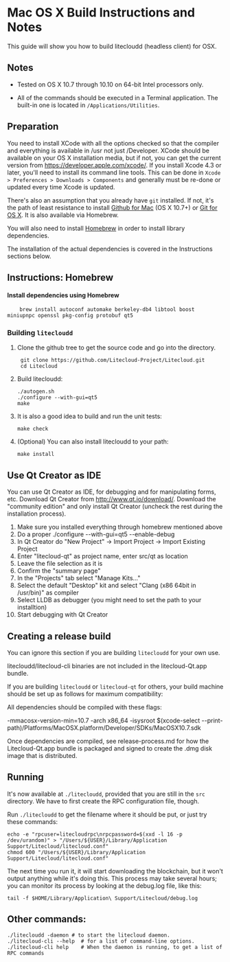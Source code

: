 Mac OS X Build Instructions and Notes
====================================
This guide will show you how to build litecloudd (headless client) for OSX.

Notes
-----

* Tested on OS X 10.7 through 10.10 on 64-bit Intel processors only.

* All of the commands should be executed in a Terminal application. The
built-in one is located in `/Applications/Utilities`.

Preparation
-----------

You need to install XCode with all the options checked so that the compiler
and everything is available in /usr not just /Developer. XCode should be
available on your OS X installation media, but if not, you can get the
current version from https://developer.apple.com/xcode/. If you install
Xcode 4.3 or later, you'll need to install its command line tools. This can
be done in `Xcode > Preferences > Downloads > Components` and generally must
be re-done or updated every time Xcode is updated.

There's also an assumption that you already have `git` installed. If
not, it's the path of least resistance to install [Github for Mac](https://mac.github.com/)
(OS X 10.7+) or
[Git for OS X](https://code.google.com/p/git-osx-installer/). It is also
available via Homebrew.

You will also need to install [Homebrew](http://brew.sh) in order to install library
dependencies.

The installation of the actual dependencies is covered in the Instructions
sections below.

Instructions: Homebrew
----------------------

#### Install dependencies using Homebrew

        brew install autoconf automake berkeley-db4 libtool boost miniupnpc openssl pkg-config protobuf qt5

### Building `litecloudd`

1. Clone the github tree to get the source code and go into the directory.

        git clone https://github.com/Litecloud-Project/Litecloud.git
        cd Litecloud

2.  Build litecloudd:

        ./autogen.sh
        ./configure --with-gui=qt5
        make

3.  It is also a good idea to build and run the unit tests:

        make check

4.  (Optional) You can also install litecloudd to your path:

        make install

Use Qt Creator as IDE
------------------------
You can use Qt Creator as IDE, for debugging and for manipulating forms, etc.
Download Qt Creator from http://www.qt.io/download/. Download the "community edition" and only install Qt Creator (uncheck the rest during the installation process).

1. Make sure you installed everything through homebrew mentioned above
2. Do a proper ./configure --with-gui=qt5 --enable-debug
3. In Qt Creator do "New Project" -> Import Project -> Import Existing Project
4. Enter "litecloud-qt" as project name, enter src/qt as location
5. Leave the file selection as it is
6. Confirm the "summary page"
7. In the "Projects" tab select "Manage Kits..."
8. Select the default "Desktop" kit and select "Clang (x86 64bit in /usr/bin)" as compiler
9. Select LLDB as debugger (you might need to set the path to your installtion)
10. Start debugging with Qt Creator

Creating a release build
------------------------
You can ignore this section if you are building `litecloudd` for your own use.

litecloudd/litecloud-cli binaries are not included in the litecloud-Qt.app bundle.

If you are building `litecloudd` or `litecloud-qt` for others, your build machine should be set up
as follows for maximum compatibility:

All dependencies should be compiled with these flags:

 -mmacosx-version-min=10.7
 -arch x86_64
 -isysroot $(xcode-select --print-path)/Platforms/MacOSX.platform/Developer/SDKs/MacOSX10.7.sdk

Once dependencies are compiled, see release-process.md for how the Litecloud-Qt.app
bundle is packaged and signed to create the .dmg disk image that is distributed.

Running
-------

It's now available at `./litecloudd`, provided that you are still in the `src`
directory. We have to first create the RPC configuration file, though.

Run `./litecloudd` to get the filename where it should be put, or just try these
commands:

    echo -e "rpcuser=litecloudrpc\nrpcpassword=$(xxd -l 16 -p /dev/urandom)" > "/Users/${USER}/Library/Application Support/Litecloud/litecloud.conf"
    chmod 600 "/Users/${USER}/Library/Application Support/Litecloud/litecloud.conf"

The next time you run it, it will start downloading the blockchain, but it won't
output anything while it's doing this. This process may take several hours;
you can monitor its process by looking at the debug.log file, like this:

    tail -f $HOME/Library/Application\ Support/Litecloud/debug.log

Other commands:
-------

    ./litecloudd -daemon # to start the litecloud daemon.
    ./litecloud-cli --help  # for a list of command-line options.
    ./litecloud-cli help    # When the daemon is running, to get a list of RPC commands
